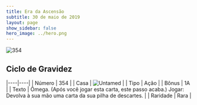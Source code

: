 ```yaml
---
title: Era da Ascensão
subtitle: 30 de maio de 2019
layout: page
show_sidebar: false
hero_image: ../hero.png
---
```


![354](https://cdn.keyforgegame.com/media/card_front/pt/435_354_92V9M9W878J5_pt.png)

## Ciclo de Gravidez

|----|----|
| Número | 354 |
| Casa | ![Untamed](https://archonarcana.com/images/thumb/b/bd/Untamed.png/22px-Untamed.png "Indomados") |
| Tipo | Ação |
| Bônus | 1A |
| Texto | Ômega. (Após você jogar esta carta, este passo acaba.) Jogar: Devolva à sua mão uma carta  da sua pilha de descartes. |
| Raridade | Rara |
